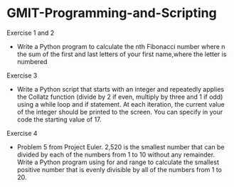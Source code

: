 # GMIT-Programming-and-Scripting
Exercise 1 and 2
  - Write a Python program to calculate the nth Fibonacci number where n the sum of the first and last letters of your first name,where the     letter is numbered

Exercise 3
  - Write a Python script that starts with an integer and repeatedly applies the Collatz function (divide by 2 if even, multiply by three and 1 if odd) using a while loop and if statement. At each iteration, the current value of the integer should be printed to the screen. You can specify in your code the starting value of 17.

Exercise 4
  - Problem 5 from Project Euler. 2,520 is the smallest number that can be divided by each of the numbers from 1 to 10 without any remainder. Write a Python program using for and range to calculate the smallest positive number that is evenly divisible by all of the numbers from 1 to 20. 
  
